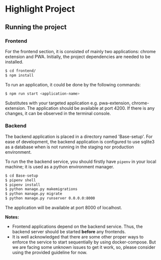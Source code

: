 # Highlight Project

## Running the project

### Frontend 
For the frontend section, it is consisted of mainly two applications: chrome extension and PWA.
Initially, the project dependencies are needed to be installed. 
```bash
$ cd frontend/
$ npm install
```

To run an application, it could be done by the following commands:
```bash
$ npm run start <application-name>
```
Substitutes <application-name> with your targeted application e.g. pwa-extension, chrome-extension.
The application should be available at port 4200. If there is any changes, it can be observed in the terminal console.

### Backend
The backend application is placed in a directory named 'Base-setup'. For ease of development, the backend application is configured to use sqlite3 as a database
when is not running in the staging nor production environment.

To run the the backend service, you should firstly have `pipenv` in your local machine; it is used as a python environment manager. 

```bash
$ cd Base-setup
$ pipenv shell
$ pipenv install
$ python manage.py makemigrations
$ python manage.py migrate
$ python manage.py runserver 0.0.0.0:8000
```

The application will be available at port 8000 of localhost. 

**Notes:**
- Frontend applications depend on the backend service. Thus, the backend server should be started **before** any frontends.
- It is well acknowledged that there are some other proper ways to enforce the service to start sequentially by using docker-compose. But we are facing some unknown issues to get it work, so, please consider using the provided guideline for now.
